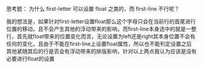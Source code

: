 思考题：
为什么 first-letter 可以设置 float 之类的，而 first-line 不行呢？


我的想法是，如果针对first-letter设置float那么这个字母只会在当前行的首尾进行位置的移动，且不会产生其他的浮动带来的影响，而first-line本身选中的就是一整行，首先就float带来的位置变化而言，无论设置为left还是right其本身位置不会有任何的变化，且由于不能在first-line上设置float属性，所以也不能判定设置之后其他紧随其后的行是否会有浮动带来的排版影响，针对以上两点我认为应该是没有必要进行float的设置

